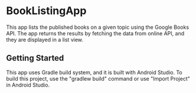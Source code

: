 # BookListingApp
This app lists the published books on a given topic using the Google Books API. 
The app returns the results by fetching the data from online API, and they are 
displayed in a list view.

## Getting Started
This app uses Gradle build system, and it is built with Android Studio. To 
build this project, use the "gradlew build" command or use "Import Project" 
in Android Studio.
